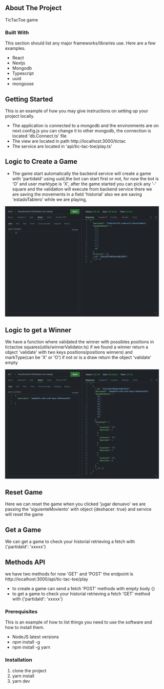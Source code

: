 ## About The Project

TicTacToe game


### Built With

This section should list any major frameworks/libraries use. Here are a few examples.

* React
* Nextjs
* Mongodb
* Typescript
* uuid
* mongoose

## Getting Started

This is an example of how you may give instructions on setting up your project locally.

- The application is connected to a mongodb and the environments are on next.config.js you can change it to other mongodb, the connection is located 'db.Connect.ts' file
- The view are located in path http://localhost:3000/tictac
- The service are located in 'api/tic-tac-toe/play.ts'

## Logic to Create a Game

- The game start automatically the backend service will create a game with 'partidaId' using uuid,the bot can start first or not, for now the bot is 'O' and user marktype is 'X', after the game started you can pick any '-' square and the validation will execute from backend service there we are saving the movements in a field 'historial' also we are saving 'estadoTablero' while we are playing,

![create game](https://github.com/esojlm5/tic-tac-toe/blob/main/screens/create-game.png)
## Logic to get a Winner

We have a function where validated the winner with possibles positions in tictactoe squares(utils/winnerValidator.ts) if we found a winner return a object 'validate' with two keys positions(positions winners) and markType(can be 'X' or 'O') if not or is a draw return the object 'validate' empty

![winner game](https://github.com/esojlm5/tic-tac-toe/blob/main/screens/winner-game.png)

## Reset Game

Here we can reset the game when you clicked 'jugar denuevo' we are passing the 'siguienteMoviento' with object {deshacer: true} and service will reset the game

## Get a Game

We can get a game to check your historial retrieving a fetch with {'partidaId': 'xxxxx'}

## Methods API

we have two methods for now 'GET' and 'POST' the endpoint is http://localhost:3000/api/tic-tac-toe/play

- to create a game can send a fetch 'POST' methods with empty body {}
- to get a game to check your historial retrieving a fetch 'GET' method with {'partidaId': 'xxxxx'}

### Prerequisites

This is an example of how to list things you need to use the software and how to install them.

* NodeJS latest versions
* npm install -g
* npm install -g yarn


### Installation

1. clone the project
2. yarn install
3. yarn dev
